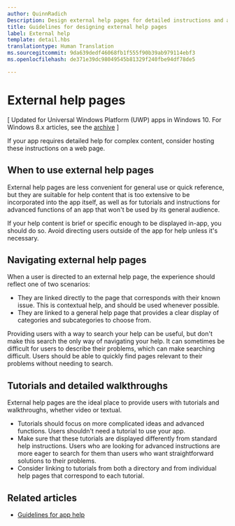 ```yaml
---
author: QuinnRadich
Description: Design external help pages for detailed instructions and advice about your app.
title: Guidelines for designing external help pages
label: External help
template: detail.hbs
translationtype: Human Translation
ms.sourcegitcommit: 9da639dedf46068fb1f555f90b39ab979114ebf3
ms.openlocfilehash: de371e39dc98049545b81329f240fbe94df78de5

---
```


# External help pages

\[ Updated for Universal Windows Platform (UWP) apps in Windows 10. For Windows 8.x articles, see the [archive](http://go.microsoft.com/fwlink/p/?linkid=619132) \]

If your app requires detailed help for complex content, consider hosting these instructions on a web page.

## <span id="when_to_use_external_help_pages"></span><span id="WHEN_TO_USE_EXTERNAL_HELP_PAGES"></span>When to use external help pages

External help pages are less convenient for general use or quick reference, but they are suitable for help content that is too extensive to be incorporated into the app itself, as well as for tutorials and instructions for advanced functions of an app that won't be used by its general audience.

If your help content is brief or specific enough to be displayed in-app, you should do so. Avoid directing users outside of the app for help unless it's necessary.

## <span id="navigating_external_help_pages"></span><span id="NAVIGATING_EXTERNAL_HELP_PAGES"></span>Navigating external help pages

When a user is directed to an external help page, the experience should reflect one of two scenarios:
-   They are linked directly to the page that corresponds with their known issue. This is contextual help, and should be used whenever possible.
-   They are linked to a general help page that provides a clear display of categories and subcategories to choose from.

Providing users with a way to search your help can be useful, but don't make this search the only way of navigating your help. It can sometimes be difficult for users to describe their problems, which can make searching difficult. Users should be able to quickly find pages relevant to their problems without needing to search.

## <span id="tutorials_and_detailed_walkthroughs"></span><span id="TUTORIALS_AND_DETAILED_WALKTHROUGHS"></span>Tutorials and detailed walkthroughs

External help pages are the ideal place to provide users with tutorials and walkthroughs, whether video or textual.
-   Tutorials should focus on more complicated ideas and advanced functions. Users shouldn't need a tutorial to use your app.
-   Make sure that these tutorials are displayed differently from standard help instructions. Users who are looking for advanced instructions are more eager to search for them than users who want straightforward solutions to their problems.
-   Consider linking to tutorials from both a directory and from individual help pages that correspond to each tutorial.

## <span id="related_topics"></span>Related articles

* [Guidelines for app help](guidelines-for-app-help.md)



<!--HONumber=Aug16_HO3-->


